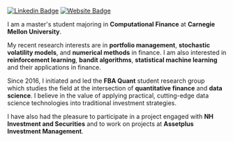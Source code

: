 [![Linkedin Badge](https://img.shields.io/badge/-LinkedIn-blue?style=flat-square&logo=Linkedin&logoColor=white&link=https://www.linkedin.com/in/seong-yun-byeon-8183a8113/)](https://www.linkedin.com/in/jungoh-john-kook-2702b11a8/) [![Website Badge](https://img.shields.io/badge/FBA_Quant-black?style=flat-square&link=www.fbaquant.com)](www.fbaquant.com)


I am a master's student majoring in __Computational Finance__ at __Carnegie Mellon University__. 

My recent research interests are in __portfolio management__, __stochastic volatility models__, and __numerical methods__ in finance. I am also interested in __reinforcement learning__, __bandit algorithms__, __statistical machine learning__ and their applications in finance.

Since 2016, I initiated and led the __FBA Quant__ student research group which studies the field at the intersection of __quantitative finance__ and __data science__. I believe in the value of applying practical, cutting-edge data science technologies into traditional investment strategies.

I have also had the pleasure to participate in a project engaged with __NH Investment and Securities__ and to work on projects at __Assetplus Investment Management__.
